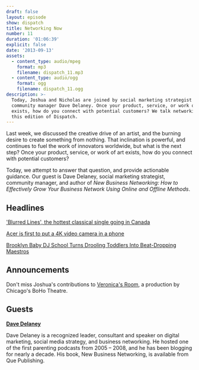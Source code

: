 ```yaml
---
draft: false
layout: episode
show: dispatch
title: Networking Now
number: 11
duration: '01:06:39'
explicit: false
date: '2013-09-13'
assets:
  - content_type: audio/mpeg
    format: mp3
    filename: dispatch_11.mp3
  - content_type: audio/ogg
    format: ogg
    filename: dispatch_11.ogg
description: >-
  Today, Joshua and Nicholas are joined by social marketing strategist and
  community manager Dave Delaney. Once your product, service, or work of art
  exists, how do you connect with potential customers? We talk networking, on
  this edition of Dispatch.
---
```

Last week, we discussed the creative drive of an artist, and the burning desire to create something from nothing. That inclination is powerful, and continues to fuel the work of innovators worldwide, but what is the next step? Once your product, service, or work of art exists, how do you connect with potential customers?

Today, we attempt to answer that question, and provide actionable guidance. Our guest is Dave Delaney, social marketing strategist, community manager, and author of _New Business Networking: How to Effectively Grow Your Business Network Using Online and Offline Methods_.

## Headlines

['Blurred Lines', the hottest classical single going in Canada](http://www.thestar.com/business/2013/08/28/blurred_lines_the_hottest_classical_single_going_in_canada.html)

[Acer is first to put a 4K video camera in a phone](http://www.theverge.com/2013/9/2/4685246/acer-4k-smartphone-camera-liquid-s2)

[Brooklyn Baby DJ School Turns Drooling Toddlers Into Beat-Dropping Maestros](http://gothamist.com/2013/09/09/baby_dj.php)

## Announcements

Don't miss Joshua's contributions to [Veronica's Room](http://sidedown.com/veronicasroom), a production by Chicago's BoHo Theatre.

## Guests

**[Dave Delaney](http://daveadelaney.com)**

Dave Delaney is a recognized leader, consultant and speaker on digital marketing, social media strategy, and business networking. He hosted one of the first parenting podcasts from 2005 – 2008, and he has been blogging for nearly a decade. His book, New Business Networking, is available from Que Publishing.